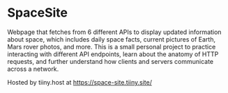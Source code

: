 # SpaceSite
Webpage that fetches from 6 different APIs to display updated information about space, which includes daily space facts, current pictures of Earth, Mars rover photos, and more. This is a small personal project to practice interacting with different API endpoints, learn about the anatomy of HTTP requests, and further understand how clients and servers communicate across a network.

Hosted by tiiny.host at https://space-site.tiiny.site/
